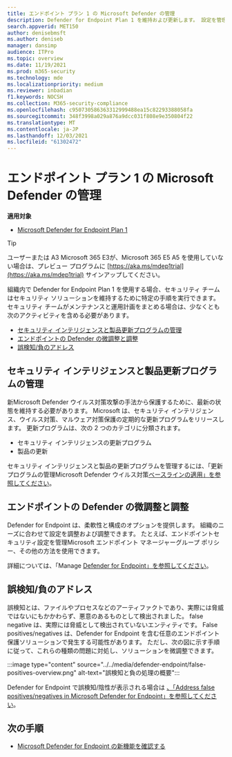 ```yaml
---
title: エンドポイント プラン 1 の Microsoft Defender の管理
description: Defender for Endpoint Plan 1 を維持および更新します。 設定を管理し、更新プログラムを取得し、誤検知/負に対処します。
search.appverid: MET150
author: denisebmsft
ms.author: deniseb
manager: dansimp
audience: ITPro
ms.topic: overview
ms.date: 11/19/2021
ms.prod: m365-security
ms.technology: mde
ms.localizationpriority: medium
ms.reviewer: inbadian
f1.keywords: NOCSH
ms.collection: M365-security-compliance
ms.openlocfilehash: c950730586363312999488ea15c82293388058fa
ms.sourcegitcommit: 348f3998a029a876a9dcc031f808e9e350804f22
ms.translationtype: MT
ms.contentlocale: ja-JP
ms.lasthandoff: 12/03/2021
ms.locfileid: "61302472"
---
```

# <a name="manage-microsoft-defender-for-endpoint-plan-1"></a>エンドポイント プラン 1 の Microsoft Defender の管理

**適用対象**
- [Microsoft Defender for Endpoint Plan 1](https://go.microsoft.com/fwlink/p/?linkid=2154037)

> [!TIP]
> ユーザーまたは A3 Microsoft 365 E3が、Microsoft 365 E5 A5 を使用していない場合は、プレビュー プログラムに [https://aka.ms/mdep1trial](https://aka.ms/mdep1trial) サインアップしてください。

組織内で Defender for Endpoint Plan 1 を使用する場合、セキュリティ チームはセキュリティ ソリューションを維持するために特定の手順を実行できます。 セキュリティ チームがメンテナンスと運用計画をまとめる場合は、少なくとも次のアクティビティを含める必要があります。

- [セキュリティ インテリジェンスと製品更新プログラムの管理](#manage-security-intelligence-and-product-updates)
- [エンドポイントの Defender の微調整と調整](#fine-tune-and-adjust-defender-for-endpoint)
- [誤検知/負のアドレス](#address-false-positivesnegatives)

## <a name="manage-security-intelligence-and-product-updates"></a>セキュリティ インテリジェンスと製品更新プログラムの管理

新Microsoft Defender ウイルス対策攻撃の手法から保護するために、最新の状態を維持する必要があります。 Microsoft は、セキュリティ インテリジェンス、ウイルス対策、マルウェア対策保護の定期的な更新プログラムをリリースします。 更新プログラムは、次の 2 つのカテゴリに分類されます。 

- セキュリティ インテリジェンスの更新プログラム
- 製品の更新 

セキュリティ インテリジェンスと製品の更新プログラムを管理するには、「更新プログラムの管理Microsoft Defender ウイルス対策[ベースラインの適用」を参照してください](manage-updates-baselines-microsoft-defender-antivirus.md)。

## <a name="fine-tune-and-adjust-defender-for-endpoint"></a>エンドポイントの Defender の微調整と調整

Defender for Endpoint は、柔軟性と構成のオプションを提供します。 組織のニーズに合わせて設定を調整および調整できます。 たとえば、エンドポイントセキュリティ設定を管理Microsoft エンドポイント マネージャーグループ ポリシー、その他の方法を使用できます。 

詳細については、「Manage [Defender for Endpoint」を参照してください](manage-mde-post-migration.md)。

## <a name="address-false-positivesnegatives"></a>誤検知/負のアドレス

誤検知とは、ファイルやプロセスなどのアーティファクトであり、実際には脅威ではないにもかかわらず、悪意のあるものとして検出されました。 false negative は、実際には脅威として検出されていないエンティティです。 False positives/negatives は、Defender for Endpoint を含む任意のエンドポイント保護ソリューションで発生する可能性があります。 ただし、次の図に示す手順に従って、これらの種類の問題に対処し、ソリューションを微調整できます。

:::image type="content" source="../../media/defender-endpoint/false-positives-overview.png" alt-text="誤検知と負の処理の概要":::

Defender for Endpoint で誤検知/陰性が表示される場合は [、「Address false positives/negatives in Microsoft Defender for Endpoint」を参照してください](defender-endpoint-false-positives-negatives.md)。

## <a name="next-steps"></a>次の手順

- [Microsoft Defender for Endpoint の新機能を確認する](whats-new-in-microsoft-defender-endpoint.md)